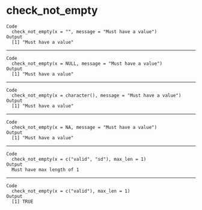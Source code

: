 # check_not_empty

    Code
      check_not_empty(x = "", message = "Must have a value")
    Output
      [1] "Must have a value"

---

    Code
      check_not_empty(x = NULL, message = "Must have a value")
    Output
      [1] "Must have a value"

---

    Code
      check_not_empty(x = character(), message = "Must have a value")
    Output
      [1] "Must have a value"

---

    Code
      check_not_empty(x = NA, message = "Must have a value")
    Output
      [1] "Must have a value"

---

    Code
      check_not_empty(x = c("valid", "sd"), max_len = 1)
    Output
      Must have max length of 1

---

    Code
      check_not_empty(x = c("valid"), max_len = 1)
    Output
      [1] TRUE

